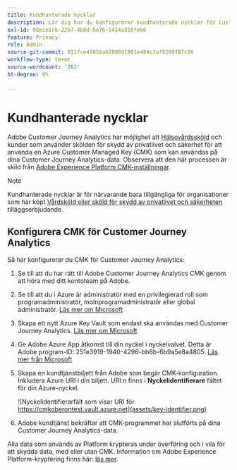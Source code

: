 ```yaml
---
title: Kundhanterade nycklar
description: Lär dig hur du konfigurerar kundhanterade nycklar för Customer Journey Analytics.
exl-id: 08ece1cb-22b7-4b8d-be76-5414a810feb6
feature: Privacy
role: Admin
source-git-commit: 811fce4f056a6280081901e484c3af8209f87c06
workflow-type: tm+mt
source-wordcount: '282'
ht-degree: 0%

---
```


# Kundhanterade nycklar

Adobe Customer Journey Analytics har möjlighet att [Hälsovårdssköld](https://www.adobe.com/trust/compliance/hipaa-ready.html) och kunder som använder skölden för skydd av privatlivet och säkerhet för att använda en Azure Customer Managed Key (CMK) som kan användas på dina Customer Journey Analytics-data.  Observera att den här processen är skild från [Adobe Experience Platform CMK-inställningar](https://experienceleague.adobe.com/docs/experience-platform/landing/governance-privacy-security/customer-managed-keys.html).

>[!NOTE]
>
>Kundhanterade nycklar är för närvarande bara tillgängliga för organisationer som har köpt [Vårdsköld eller sköld för skydd av privatlivet och säkerheten](https://experienceleague.adobe.com/docs/customer-data-management-voices-events/events/governance/healthcare-shield.html?lang=en) tilläggserbjudande.

## Konfigurera CMK för Customer Journey Analytics

Så här konfigurerar du CMK för Customer Journey Analytics:

1. Se till att du har rätt till Adobe Customer Journey Analytics CMK genom att höra med ditt kontoteam på Adobe.
1. Se till att du i Azure är administratör med en privilegierad roll som programadministratör, molnprogramadministratör eller global administratör. [Läs mer om Microsoft](https://learn.microsoft.com/en-us/azure/active-directory/roles/permissions-reference)
1. Skapa ett nytt Azure Key Vault som endast ska användas med Customer Journey Analytics. [Läs mer om Microsoft](https://learn.microsoft.com/en-us/azure/key-vault/general/)
1. Ge Adobe Azure App åtkomst till din nyckel i nyckelvalvet. Detta är Adobe program-ID: 251e3919-1940-4296-bb8b-6b9a5e8a4805. [Läs mer från Microsoft](https://learn.microsoft.com/en-us/azure/storage/common/customer-managed-keys-configure-cross-tenant-existing-account?toc=%2Fazure%2Fstorage%2Fblobs%2Ftoc.json&amp;tabs=powershell-preview%2Cazure-portal#the-customer-grants-the-service-providers-app-access-to-the-key-in-the-key-vault)
1. Skapa en kundtjänstbiljett från Adobe som begär CMK-konfiguration. Inkludera Azure URI i din biljett. URI:n finns i **Nyckelidentifierare** fältet för din Azure-nyckel.

   ![Nyckelidentifierarfält som visar URI för https://cmkoberontest.vault.azure.net](assets/key-identifier.png)

1. Adobe kundtjänst bekräftar att CMK-programmet har slutförts på dina Customer Journey Analytics-data.

Alla data som används av Platform krypteras under överföring och i vila för att skydda data, med eller utan CMK. Information om Adobe Experience Platform-kryptering finns här: [läs mer](https://experienceleague.adobe.com/docs/experience-platform/landing/governance-privacy-security/encryption.html?lang=en).
